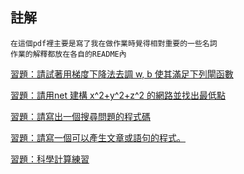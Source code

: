 ## 註解
```
在這個pdf裡主要是寫了我在做作業時覺得相對重要的一些名詞
作業的解釋都放在各自的README內
```
[習題：請試著用梯度下降法去調 w, b 使其滿足下列閘函數](https://github.com/AndrewDTN/ai108b/tree/master/homework/and)

[習題：請用net 建構 x^2+y^2+z^2 的網路並找出最低點](https://github.com/AndrewDTN/ai108b/blob/master/homework/x%5E2+y%5E2+z%5E3/README.md)

[習題：請寫出一個搜尋問題的程式碼](https://github.com/AndrewDTN/ai108b/tree/master/homework/mouse)

[習題：請寫一個可以產生文章或語句的程式。](https://github.com/AndrewDTN/ai108b/tree/master/homework/sentence)

[習題：科學計算練習](https://github.com/AndrewDTN/ai108b/tree/master/homework/W10)
